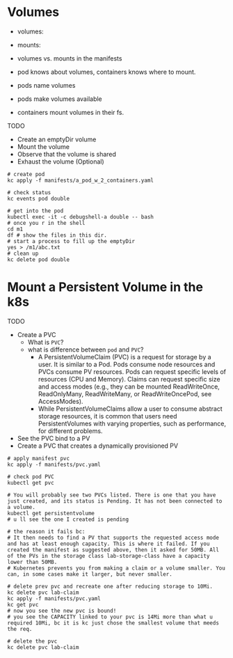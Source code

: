 # Volumes

- volumes: 
- mounts:
- volumes vs. mounts in the manifests

- pod knows about volumes, containers knows where to mount.

- pods name volumes
- pods make volumes available
- containers mount volumes in their fs.

TODO
- Create an emptyDir volume
- Mount the volume
- Observe that the volume is shared
- Exhaust the volume (Optional)

```
# create pod
kc apply -f manifests/a_pod_w_2_containers.yaml

# check status
kc events pod double

# get into the pod
kubectl exec -it -c debugshell-a double -- bash
# once you r in the shell
cd m1
df # show the files in this dir.
# start a process to fill up the emptyDir
yes > /m1/abc.txt
# clean up
kc delete pod double
```

# Mount a Persistent Volume in the k8s
TODO
- Create a PVC
    - What is `PVC`?
    - what is difference between `pod` and `PVC`?
        - A PersistentVolumeClaim (PVC) is a request for storage by a user. It is similar to a Pod. Pods consume node resources and PVCs consume PV resources. Pods can request specific levels of resources (CPU and Memory). Claims can request specific size and access modes (e.g., they can be mounted ReadWriteOnce, ReadOnlyMany, ReadWriteMany, or ReadWriteOncePod, see AccessModes).
        - While PersistentVolumeClaims allow a user to consume abstract storage resources, it is common that users need PersistentVolumes with varying properties, such as performance, for different problems. 
- See the PVC bind to a PV
- Create a PVC that creates a dynamically provisioned PV

```
# apply manifest pvc
kc apply -f manifests/pvc.yaml

# check pod PVC
kubectl get pvc

# You will probably see two PVCs listed. There is one that you have just created, and its status is Pending. It has not been connected to a volume.
kubectl get persistentvolume
# u ll see the one I created is pending

# the reason it fails bc:
# It then needs to find a PV that supports the requested access mode and has at least enough capacity. This is where it failed. If you created the manifest as suggested above, then it asked for 50MB. All of the PVs in the storage class lab-storage-class have a capacity lower than 50MB.
# Kubernetes prevents you from making a claim or a volume smaller. You can, in some cases make it larger, but never smaller.

# delete prev pvc and recreate one after reducing storage to 10Mi.
kc delete pvc lab-claim
kc apply -f manifests/pvc.yaml
kc get pvc
# now you see the new pvc is bound!
# you see the CAPACITY linked to your pvc is 14Mi more than what u required 10Mi, bc it is kc just chose the smallest volume that meeds the req.

# delete the pvc
kc delete pvc lab-claim
```